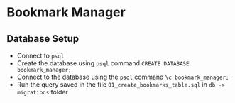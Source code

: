 # Bookmark Manager

## Database Setup
* Connect to ```psql```
* Create the database using ```psql``` command ```CREATE DATABASE bookmark_manager;```
* Connect to the database using the ```psql``` command ```\c bookmark_manager;```
* Run the query saved in the file ```01_create_bookmarks_table.sql``` in ```db -> migrations``` folder
